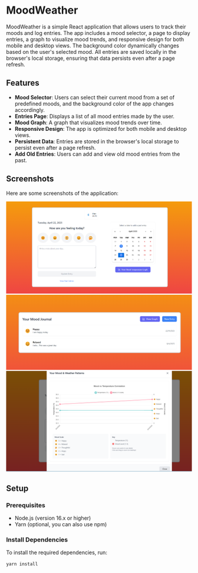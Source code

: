 # MoodWeather

MoodWeather is a simple React application that allows users to track their moods and log entries. The app includes a mood selector, a page to display entries, a graph to visualize mood trends, and responsive design for both mobile and desktop views. The background color dynamically changes based on the user's selected mood. All entries are saved locally in the browser's local storage, ensuring that data persists even after a page refresh.

## Features

- **Mood Selector**: Users can select their current mood from a set of predefined moods, and the background color of the app changes accordingly.
- **Entries Page**: Displays a list of all mood entries made by the user.
- **Mood Graph**: A graph that visualizes mood trends over time.
- **Responsive Design**: The app is optimized for both mobile and desktop views.
- **Persistent Data**: Entries are stored in the browser's local storage to persist even after a page refresh.
- **Add Old Entries**: Users can add and view old mood entries from the past.

## Screenshots

Here are some screenshots of the application:

![MoodWeather App Screenshot 1](https://github.com/Keshav1707/MoodWeather/blob/master/assets/images/Screenshot%202025-04-22%20213840.png?raw=true)
![MoodWeather App Screenshot 2](https://github.com/Keshav1707/MoodWeather/blob/master/assets/images/Screenshot%202025-04-22%20213851.png?raw=true)
![MoodWeather App Screenshot 3](https://github.com/Keshav1707/MoodWeather/blob/master/assets/images/Screenshot%202025-04-22%20213909.png?raw=true)

## Setup

### Prerequisites

- Node.js (version 16.x or higher)
- Yarn (optional, you can also use npm)

### Install Dependencies

To install the required dependencies, run:

```bash
yarn install
